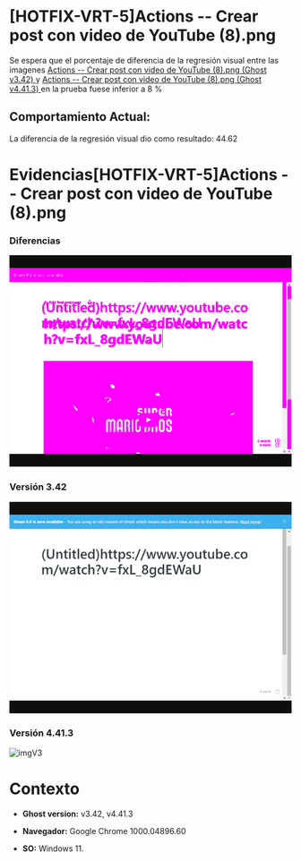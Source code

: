 # [HOTFIX-VRT-5]Actions -- Crear post con video de YouTube (8).png

Se espera que el porcentaje de diferencia de la regresión visual entre las imagenes [Actions -- Crear post con video de YouTube (8).png (Ghost v3.42) ](https://raw.githubusercontent.com/j-albarracin-uniandes/pruebas-automatizadas/master/pruebas/backstopjs/backstop_data/bitmaps_reference/host_Actions_--_Crear_post_con_video_de_YouTube_8png_0_document_0_default.png) y [Actions -- Crear post con video de YouTube (8).png (Ghost v4.41.3) ](https://raw.githubusercontent.com/j-albarracin-uniandes/pruebas-automatizadas/master/pruebas/backstopjs/v4/host_Actions_--_Crear_post_con_video_de_YouTube_8png_0_document_0_default.png)  en la prueba fuese inferior a 8 %

## Comportamiento Actual:

La diferencia de la regresión visual dio como resultado: 44.62

# Evidencias[HOTFIX-VRT-5]Actions -- Crear post con video de YouTube (8).png

### Diferencias 

![tmgDiff](https://raw.githubusercontent.com/j-albarracin-uniandes/pruebas-automatizadas/master/pruebas/backstopjs/backstop_data/bitmaps_test/20220513-141203/failed_diff_host_Actions_--_Crear_post_con_video_de_YouTube_8png_0_document_0_default.png)

### Versión 3.42

![imgV3](https://raw.githubusercontent.com/j-albarracin-uniandes/pruebas-automatizadas/master/pruebas/backstopjs/backstop_data/bitmaps_reference/host_Actions_--_Crear_post_con_video_de_YouTube_8png_0_document_0_default.png)

### Versión 4.41.3

![imgV3](https://raw.githubusercontent.com/j-albarracin-uniandes/pruebas-automatizadas/master/pruebas/backstopjs/v4/host_Actions_--_Crear_post_con_video_de_YouTube_8png_0_document_0_default.png)

# Contexto

+ **Ghost version:** v3.42, v4.41.3

+ **Navegador:** Google Chrome 1000.04896.60

+ **SO:** Windows 11.

